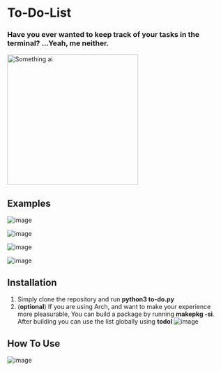 # To-Do-List

### Have you ever wanted to keep track of your tasks in the terminal? ...Yeah, me neither.

<img src="https://github.com/user-attachments/assets/7e53124d-b362-4fad-af00-ad03633d0ef6" alt="Something ai" width=300px>

## Examples
![image](https://github.com/user-attachments/assets/1dbca0a6-ca57-4292-931d-89f486a69530)

![image](https://github.com/user-attachments/assets/01fb6072-f073-44ce-991e-4b545a8ca14d)

![image](https://github.com/user-attachments/assets/ea944eb9-1b08-41e7-a02e-cd64421724a8)

![image](https://github.com/user-attachments/assets/fdb7c8ee-8000-47b5-9e8a-f1d08badd5b9)

## Installation
1. Simply clone the repository and run __python3 to-do.py__
2. (__optional__) If you are using Arch, and want to make your experience more pleasurable, You can build a package by running __makepkg -si__.
   After building you can use the list globally using __todol__
   ![image](https://github.com/user-attachments/assets/e7b2f1ed-5940-47b1-b6ac-5a62c083e71b)

## How To Use
![image](https://github.com/user-attachments/assets/c03bd830-9505-4384-9211-5acce36db9b9)

